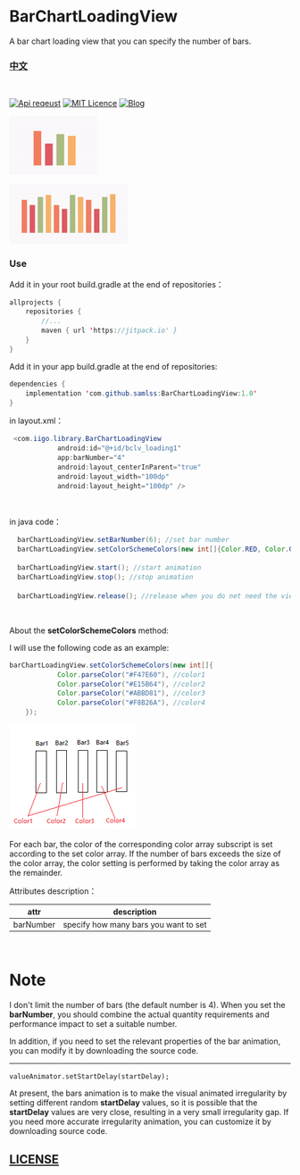 # BarChartLoadingView
A bar chart loading view that you can specify the number of bars.

### [中文](https://github.com/samlss/BarChartLoadingView/blob/master/README-ZH.md)

 <br/>

[![Api reqeust](https://img.shields.io/badge/api-11+-green.svg)](https://github.com/samlss/BarChartLoadingView)  [![MIT Licence](https://badges.frapsoft.com/os/mit/mit.svg?v=103)](https://github.com/samlss/BarChartLoadingView/blob/master/LICENSE) [![Blog](https://img.shields.io/badge/samlss-blog-orange.svg)](https://blog.csdn.net/Samlss)


![gif1](https://github.com/samlss/BarChartLoadingView/blob/master/screenshots/screenshot1.gif)

![gif2](https://github.com/samlss/BarChartLoadingView/blob/master/screenshots/screenshot2.gif)

### Use<br>
Add it in your root build.gradle at the end of repositories：
```java
allprojects {
    repositories {
        //...
        maven { url 'https://jitpack.io' }
    }
}
```

Add it in your app build.gradle at the end of repositories:
```java
dependencies {
    implementation 'com.github.samlss:BarChartLoadingView:1.0'
}
```


in layout.xml：
```java
 <com.iigo.library.BarChartLoadingView
            android:id="@+id/bclv_loading1"
            app:barNumber="4"
            android:layout_centerInParent="true"
            android:layout_width="100dp"
            android:layout_height="100dp" />

```

<br>

in java code：
```java
  barChartLoadingView.setBarNumber(6); //set bar number
  barChartLoadingView.setColorSchemeColors(new int[]{Color.RED, Color.GREEN, Color.BLUE, Color.MAGENTA, Color.GRAY, Color.YELLOW}); //set the color array
  
  barChartLoadingView.start(); //start animation
  barChartLoadingView.stop(); //stop animation
  
  barChartLoadingView.release(); //release when you do net need the view anyway.
```
<br>

About the **setColorSchemeColors** method:

I will use the following code as an example:
```java
barChartLoadingView.setColorSchemeColors(new int[]{
            Color.parseColor("#F47E60"), //color1
            Color.parseColor("#E15B64"), //color2
            Color.parseColor("#ABBD81"), //color3
            Color.parseColor("#F8B26A"), //color4
    });
```
![picture](https://github.com/samlss/BarChartLoadingView/blob/master/screenshots/description.png)

For each bar, the color of the corresponding color array subscript is set according to the set color array. If the number of bars exceeds the size of the color array, the color setting is performed by taking the color array as the remainder.


Attributes description：

| attr            |         description         |
| --------------- | :-------------------------: |
| barNumber  | specify how many bars you want to set |

<br>

# Note

I don't limit the number of bars (the default number is 4). When you set the **barNumber**, you should combine the actual quantity requirements and performance impact to set a suitable number.

In addition, if you need to set the relevant properties of the bar animation, you can modify it by downloading the source code.

------

```
valueAnimator.setStartDelay(startDelay);
```
At present, the bars animation is to make the visual animated irregularity by setting different random **startDelay** values, so it is possible that the **startDelay** values are very close, resulting in a very small irregularity gap. If you need more accurate irregularity animation, you can customize it by downloading source code.

## [LICENSE](https://github.com/samlss/BarChartLoadingView/blob/master/LICENSE)
